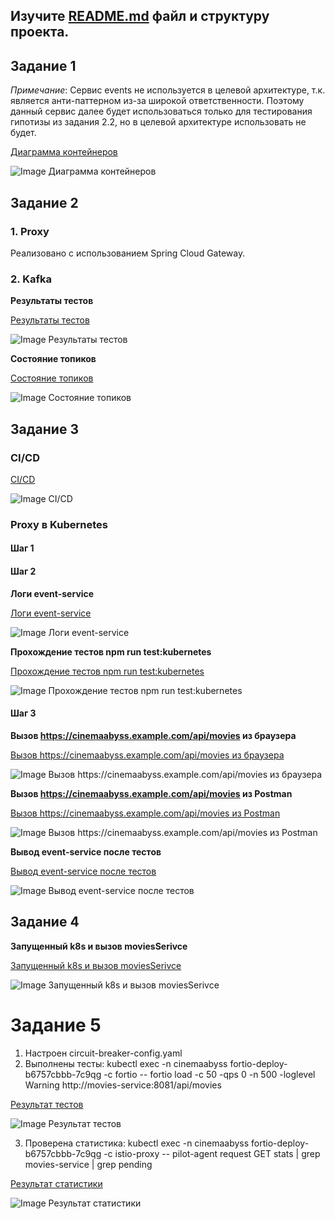 ## Изучите [README.md](README.md) файл и структуру проекта.

## Задание 1

*Примечание*: Сервис events не используется в целевой архитектуре, т.к. является анти-паттерном из-за широкой ответственности. Поэтому данный сервис далее будет использоваться только для тестирования гипотизы из задания 2.2, но в целевой архитектуре использовать не будет.

[Диаграмма контейнеров](https://github.com/Maksina/Yandex-Practicum-Project-2/blob/cinema/schemas/to-be-containers.plantuml)

![Image Диаграмма контейнеров](https://github.com/Maksina/Yandex-Practicum-Project-2/blob/cinema/schemas/to-be-containers.png)

## Задание 2

### 1. Proxy

Реализовано с использованием Spring Cloud Gateway.

### 2. Kafka

**Результаты тестов**  

[Результаты тестов](https://github.com/Maksina/Yandex-Practicum-Project-2/blob/cinema/screenshots/task-2/tests.png)

![Image Результаты тестов](https://github.com/Maksina/Yandex-Practicum-Project-2/blob/cinema/screenshots/task-2/tests.png)

**Состояние топиков**  

[Состояние топиков](https://github.com/Maksina/Yandex-Practicum-Project-2/blob/cinema/screenshots/task-2/topics.png)

![Image Состояние топиков](https://github.com/Maksina/Yandex-Practicum-Project-2/blob/cinema/screenshots/task-2/topics.png)


## Задание 3

### CI/CD

[CI/CD](https://github.com/Maksina/Yandex-Practicum-Project-2/blob/cinema/screenshots/task-3/ci-cd.png)

![Image CI/CD](https://github.com/Maksina/Yandex-Practicum-Project-2/blob/cinema/screenshots/task-3/ci-cd.png)

### Proxy в Kubernetes

#### Шаг 1

#### Шаг 2

**Логи event-service**

[Логи event-service](https://github.com/Maksina/Yandex-Practicum-Project-2/blob/cinema/screenshots/task-3/3-2-12-events-log.png)

![Image Логи event-service](https://github.com/Maksina/Yandex-Practicum-Project-2/blob/cinema/screenshots/task-3/3-2-12-events-log.png)

**Прохождение тестов npm run test:kubernetes**

[Прохождение тестов npm run test:kubernetes](https://github.com/Maksina/Yandex-Practicum-Project-2/blob/cinema/screenshots/task-3/3-2-12-test-events.png)

![Image Прохождение тестов npm run test:kubernetes](https://github.com/Maksina/Yandex-Practicum-Project-2/blob/cinema/screenshots/task-3/3-2-12-test-events.png)

#### Шаг 3

**Вызов https://cinemaabyss.example.com/api/movies из браузера**

[Вызов https://cinemaabyss.example.com/api/movies из браузера](https://github.com/Maksina/Yandex-Practicum-Project-2/blob/cinema/screenshots/task-3/3-3-movies-browser.png)

![Image Вызов https://cinemaabyss.example.com/api/movies из браузера](https://github.com/Maksina/Yandex-Practicum-Project-2/blob/cinema/screenshots/task-3/3-3-movies-browser.png)

**Вызов https://cinemaabyss.example.com/api/movies из Postman**

[Вызов https://cinemaabyss.example.com/api/movies из Postman](https://github.com/Maksina/Yandex-Practicum-Project-2/blob/cinema/screenshots/task-3/3-3-movies-postman.png)

![Image Вызов https://cinemaabyss.example.com/api/movies из Postman](https://github.com/Maksina/Yandex-Practicum-Project-2/blob/cinema/screenshots/task-3/3-3-movies-postman.png)

**Вывод event-service после тестов**

[Вывод event-service после тестов](https://github.com/Maksina/Yandex-Practicum-Project-2/blob/cinema/screenshots/task-3/3-3-events-log.png)

![Image Вывод event-service после тестов](https://github.com/Maksina/Yandex-Practicum-Project-2/blob/cinema/screenshots/task-3/3-3-events-log.png)

## Задание 4

**Запущенный k8s и вызов moviesSerivce**

[Запущенный k8s и вызов moviesSerivce](https://github.com/Maksina/Yandex-Practicum-Project-2/blob/cinema/screenshots/task-4/helm.png)

![Image Запущенный k8s и вызов moviesSerivce](https://github.com/Maksina/Yandex-Practicum-Project-2/blob/cinema/screenshots/task-4/helm.png)

# Задание 5

1. Настроен circuit-breaker-config.yaml
2. Выполнены тесты: kubectl exec -n cinemaabyss fortio-deploy-b6757cbbb-7c9qg  -c fortio -- fortio load -c 50 -qps 0 -n 500 -loglevel Warning http://movies-service:8081/api/movies

[Результат тестов](https://github.com/Maksina/Yandex-Practicum-Project-2/blob/cinema/screenshots/task-5/circuit-breaker-1.png)

![Image Результат тестов](https://github.com/Maksina/Yandex-Practicum-Project-2/blob/cinema/screenshots/task-5/circuit-breaker-1.png)

3. Проверена статистика: kubectl exec -n cinemaabyss fortio-deploy-b6757cbbb-7c9qg -c istio-proxy -- pilot-agent request GET stats | grep movies-service | grep pending

[Результат статистики](https://github.com/Maksina/Yandex-Practicum-Project-2/blob/cinema/screenshots/task-5/circuit-breaker-2.png)

![Image Результат статистики](https://github.com/Maksina/Yandex-Practicum-Project-2/blob/cinema/screenshots/task-5/circuit-breaker-2.png)